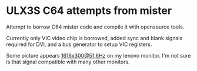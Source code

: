 # ULX3S C64 attempts from mister

Attempt to borrow C64 mister code and compile it with opensource tools.

Currently only VIC video chip is borrowed, added sync and blank signals
required for DVI, and a bus generator to setup VIC registers.

Some picture appears 1616x300@51.6Hz on my lenovo monitor.
I'm not sure is that signal compatible with many other monitors.
